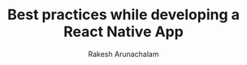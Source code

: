 ---
title: "Best practices while developing a React Native App"
tags: react native, react, redux, javascript, ios, android, mobile
teaser: >
  A list of best practices while developing an App using React Native for an efficient coding experience.
author: Rakesh Arunachalam
---